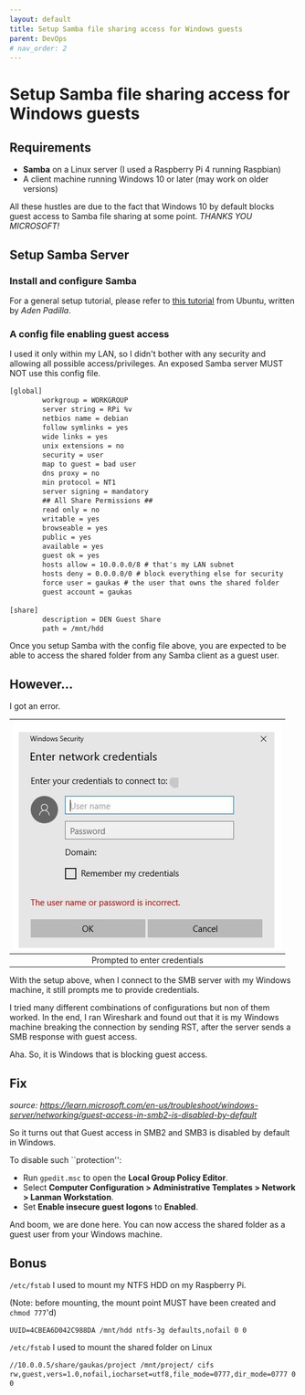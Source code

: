 ```yaml
---
layout: default
title: Setup Samba file sharing access for Windows guests
parent: DevOps
# nav_order: 2
---
```


# Setup Samba file sharing access for Windows guests

## Requirements
- __Samba__ on a Linux server (I used a Raspberry Pi 4 running Raspbian)
- A client machine running Windows 10 or later (may work on older versions)

All these hustles are due to the fact that Windows 10 by default blocks guest access to Samba file sharing at some point. _THANKS YOU MICROSOFT!_

## Setup Samba Server

### Install and configure Samba
For a general setup tutorial, please refer to [this tutorial](https://ubuntu.com/tutorials/install-and-configure-samba#1-overview) from Ubuntu, written by _Aden Padilla_.

### A config file enabling guest access
I used it only within my LAN, so I didn't bother with any security and allowing all possible access/privileges. An exposed Samba server MUST NOT use this config file.

```
[global]
        workgroup = WORKGROUP
        server string = RPi %v
        netbios name = debian
        follow symlinks = yes
        wide links = yes
        unix extensions = no
        security = user
        map to guest = bad user
        dns proxy = no
        min protocol = NT1
        server signing = mandatory
        ## All Share Permissions ##
        read only = no
        writable = yes
        browseable = yes
        public = yes
        available = yes
        guest ok = yes
        hosts allow = 10.0.0.0/8 # that's my LAN subnet
        hosts deny = 0.0.0.0/0 # block everything else for security
        force user = gaukas # the user that owns the shared folder
        guest account = gaukas 

[share]
        description = DEN Guest Share
        path = /mnt/hdd
```

Once you setup Samba with the config file above, you are expected to be able to access the shared folder from any Samba client as a guest user.

## However... 
I got an error. 

| ![credentials](/assets/images/smb-windows-guest/network_credentials.jpg) |
| :--: |
| Prompted to enter credentials |

With the setup above, when I connect to the SMB server with my Windows machine, it still prompts me to provide credentials. 

I tried many different combinations of configurations but non of them worked. In the end, I ran Wireshark and found out that it is my Windows machine breaking the connection by sending RST, after the server sends a SMB response with guest access. 

Aha. So, it is Windows that is blocking guest access.

## Fix
_source: https://learn.microsoft.com/en-us/troubleshoot/windows-server/networking/guest-access-in-smb2-is-disabled-by-default_

So it turns out that Guest access in SMB2 and SMB3 is disabled by default in Windows. 

To disable such ``protection'':
- Run `gpedit.msc` to open the **Local Group Policy Editor**.
- Select **Computer Configuration > Administrative Templates > Network > Lanman Workstation**.
- Set **Enable insecure guest logons** to **Enabled**.

And boom, we are done here. You can now access the shared folder as a guest user from your Windows machine.

## Bonus

`/etc/fstab` I used to mount my NTFS HDD on my Raspberry Pi. 

(Note: before mounting, the mount point MUST have been created and `chmod 777`'d)

```
UUID=4CBEA6D042C988DA /mnt/hdd ntfs-3g defaults,nofail 0 0
```

`/etc/fstab` I used to mount the shared folder on Linux

```
//10.0.0.5/share/gaukas/project /mnt/project/ cifs rw,guest,vers=1.0,nofail,iocharset=utf8,file_mode=0777,dir_mode=0777 0 0
```